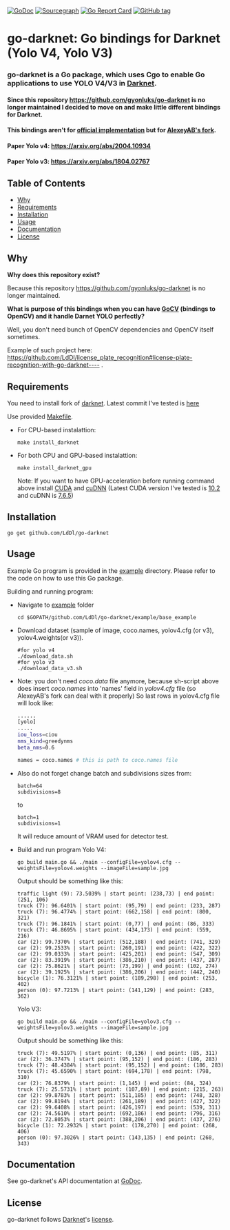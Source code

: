 [![GoDoc](https://godoc.org/github.com/LdDl/go-darknet?status.svg)](https://godoc.org/github.com/LdDl/go-darknet)
[![Sourcegraph](https://sourcegraph.com/github.com/LdDl/go-darknet/-/badge.svg)](https://sourcegraph.com/github.com/LdDl/go-darknet?badge)
[![Go Report Card](https://goreportcard.com/badge/github.com/LdDl/go-darknet)](https://goreportcard.com/report/github.com/LdDl/go-darknet)
[![GitHub tag](https://img.shields.io/github/tag/LdDl/go-darknet.svg)](https://github.com/LdDl/go-darknet/releases)

# go-darknet: Go bindings for Darknet (Yolo V4, Yolo V3)
### go-darknet is a Go package, which uses Cgo to enable Go applications to use YOLO V4/V3 in [Darknet].

#### Since this repository https://github.com/gyonluks/go-darknet  is no longer maintained I decided to move on and make little different bindings for Darknet.
#### This bindings aren't for [official implementation](https://github.com/pjreddie/darknet) but for [AlexeyAB's fork](https://github.com/AlexeyAB/darknet).

#### Paper Yolo v4: https://arxiv.org/abs/2004.10934
#### Paper Yolo v3: https://arxiv.org/abs/1804.02767

## Table of Contents

- [Why](#why)
- [Requirements](#requirements)
- [Installation](#installation)
- [Usage](#usage)
- [Documentation](#documentation)
- [License](#license)

## Why
**Why does this repository exist?**

Because this repository https://github.com/gyonluks/go-darknet is no longer maintained.

**What is purpose of this bindings when you can have [GoCV](https://github.com/hybridgroup/gocv#gocv) (bindings to OpenCV) and it handle Darnet YOLO perfectly?**

Well, you don't need bunch of OpenCV dependencies and OpenCV itself sometimes.

Example of such project here: https://github.com/LdDl/license_plate_recognition#license-plate-recognition-with-go-darknet---- .


## Requirements

You need to install fork of [darknet](https://github.com/AlexeyAB/darknet). Latest commit I've tested is [here](https://github.com/AlexeyAB/darknet/commit/d65909fbea471d06e52a2e4a41132380dc2edaa6)

Use provided [Makefile](Makefile).

* For CPU-based instalattion:
    ```shell
    make install_darknet
    ```
* For both CPU and GPU-based instalattion:
    ```shell
    make install_darknet_gpu
    ```
    Note: If you want to have GPU-acceleration before running command above install [CUDA](https://developer.nvidia.com/cuda-downloads) and [cuDNN](https://developer.nvidia.com/cudnn) (Latest CUDA version I've tested is [10.2](https://developer.nvidia.com/cuda-10.2-download-archive) and cuDNN is [7.6.5](https://developer.nvidia.com/rdp/cudnn-archive#a-collapse765-102))

## Installation

```shell
go get github.com/LdDl/go-darknet
```

## Usage

Example Go program is provided in the [example] directory. Please refer to the code on how to use this Go package.

Building and running program:

* Navigate to [example] folder
    ```shell
    cd $GOPATH/github.com/LdDl/go-darknet/example/base_example
    ```

* Download dataset (sample of image, coco.names, yolov4.cfg (or v3), yolov4.weights(or v3)).
    ```shell
    #for yolo v4
    ./download_data.sh
    #for yolo v3
    ./download_data_v3.sh
    ```
* Note: you don't need *coco.data* file anymore, because sh-script above does insert *coco.names* into 'names' field in *yolov4.cfg* file (so AlexeyAB's fork can deal with it properly)
    So last rows in yolov4.cfg file will look like:
    ```bash
    ......
    [yolo]
    .....
    iou_loss=ciou
    nms_kind=greedynms
    beta_nms=0.6

    names = coco.names # this is path to coco.names file
    ```

* Also do not forget change batch and subdivisions sizes from:
    ```shell
    batch=64
    subdivisions=8
    ```
    to
    ```shell
    batch=1
    subdivisions=1
    ```
    It will reduce amount of VRAM used for detector test.


* Build and run program
    Yolo V4:
    ```shell
    go build main.go && ./main --configFile=yolov4.cfg --weightsFile=yolov4.weights --imageFile=sample.jpg
    ```

    Output should be something like this:
    ```shell
    traffic light (9): 73.5039% | start point: (238,73) | end point: (251, 106)
    truck (7): 96.6401% | start point: (95,79) | end point: (233, 287)
    truck (7): 96.4774% | start point: (662,158) | end point: (800, 321)
    truck (7): 96.1841% | start point: (0,77) | end point: (86, 333)
    truck (7): 46.8695% | start point: (434,173) | end point: (559, 216)
    car (2): 99.7370% | start point: (512,188) | end point: (741, 329)
    car (2): 99.2533% | start point: (260,191) | end point: (422, 322)
    car (2): 99.0333% | start point: (425,201) | end point: (547, 309)
    car (2): 83.3919% | start point: (386,210) | end point: (437, 287)
    car (2): 75.8621% | start point: (73,199) | end point: (102, 274)
    car (2): 39.1925% | start point: (386,206) | end point: (442, 240)
    bicycle (1): 76.3121% | start point: (189,298) | end point: (253, 402)
    person (0): 97.7213% | start point: (141,129) | end point: (283, 362)
    ```

    Yolo V3:
    ```
    go build main.go && ./main --configFile=yolov3.cfg --weightsFile=yolov3.weights --imageFile=sample.jpg
    ```

    Output should be something like this:
    ```shell
    truck (7): 49.5197% | start point: (0,136) | end point: (85, 311)
    car (2): 36.3747% | start point: (95,152) | end point: (186, 283)
    truck (7): 48.4384% | start point: (95,152) | end point: (186, 283)
    truck (7): 45.6590% | start point: (694,178) | end point: (798, 310)
    car (2): 76.8379% | start point: (1,145) | end point: (84, 324)
    truck (7): 25.5731% | start point: (107,89) | end point: (215, 263)
    car (2): 99.8783% | start point: (511,185) | end point: (748, 328)
    car (2): 99.8194% | start point: (261,189) | end point: (427, 322)
    car (2): 99.6408% | start point: (426,197) | end point: (539, 311)
    car (2): 74.5610% | start point: (692,186) | end point: (796, 316)
    car (2): 72.8053% | start point: (388,206) | end point: (437, 276)
    bicycle (1): 72.2932% | start point: (178,270) | end point: (268, 406)
    person (0): 97.3026% | start point: (143,135) | end point: (268, 343)
    ```

## Documentation

See go-darknet's API documentation at [GoDoc].

## License

go-darknet follows [Darknet]'s [license].


[Darknet]: https://github.com/pjreddie/darknet
[license]: https://github.com/pjreddie/darknet/blob/master/LICENSE
[darknet.h]: https://github.com/AlexeyAB/darknet/blob/master/include/darknet.h
[include/darknet.h]: https://github.com/AlexeyAB/darknet/blob/master/include/darknet.h
[Makefile]: https://github.com/alexeyab/darknet/blob/master/Makefile
[example]: /example/base_example
[GoDoc]: https://godoc.org/github.com/LdDl/go-darknet
